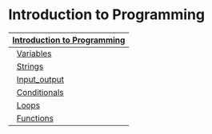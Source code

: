 # Introduction to Programming

|[**Introduction to Programming**](https://github.com/CMPS-6100/notebooks/tree/main/01-Programming)|
|-----|
|&nbsp;&nbsp;[Variables](https://nbviewer.jupyter.org/github/CMPS-6100/notebooks/blob/main/01-Programming/04-variables.ipynb?flush_cache=True)|
|&nbsp;&nbsp;[Strings](https://nbviewer.jupyter.org/github/CMPS-6100/notebooks/blob/main/01-Programming/05-strings.ipynb?flush_cache=True)|
|&nbsp;&nbsp;[Input_output](https://nbviewer.jupyter.org/github/CMPS-6100/notebooks/blob/main/01-Programming/06-input_output.ipynb?flush_cache=True)|
|&nbsp;&nbsp;[Conditionals](https://nbviewer.jupyter.org/github/CMPS-6100/notebooks/blob/main/01-Programming/07-conditionals.ipynb?flush_cache=True)|
|&nbsp;&nbsp;[Loops](https://nbviewer.jupyter.org/github/CMPS-6100/notebooks/blob/main/01-Programming/08-loops.ipynb?flush_cache=True)|
|&nbsp;&nbsp;[Functions](https://nbviewer.jupyter.org/github/CMPS-6100/notebooks/blob/main/01-Programming/09-functions.ipynb?flush_cache=True)|